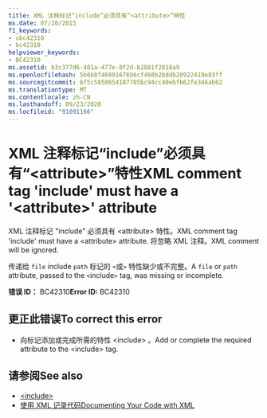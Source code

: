 ```yaml
---
title: XML 注释标记“include”必须具有“<attribute>”特性
ms.date: 07/20/2015
f1_keywords:
- vbc42310
- bc42310
helpviewer_keywords:
- BC42310
ms.assetid: b3c377d6-401a-477e-8f2d-b2881f2818a9
ms.openlocfilehash: 5b6b8f46801676b6cf468b2bddb20922419e83ff
ms.sourcegitcommit: bf5c5850654187705bc94cc40ebfb62fe346ab02
ms.translationtype: MT
ms.contentlocale: zh-CN
ms.lasthandoff: 09/23/2020
ms.locfileid: "91091166"
---
```

# <a name="xml-comment-tag-include-must-have-a-attribute-attribute"></a><span data-ttu-id="28c42-102">XML 注释标记“include”必须具有“\<attribute>”特性</span><span class="sxs-lookup"><span data-stu-id="28c42-102">XML comment tag 'include' must have a '\<attribute>' attribute</span></span>

<span data-ttu-id="28c42-103">XML 注释标记 "include" 必须具有 \<attribute> 特性。</span><span class="sxs-lookup"><span data-stu-id="28c42-103">XML comment tag 'include' must have a \<attribute> attribute.</span></span> <span data-ttu-id="28c42-104">将忽略 XML 注释。</span><span class="sxs-lookup"><span data-stu-id="28c42-104">XML comment will be ignored.</span></span>  
  
 <span data-ttu-id="28c42-105">传递给 `file` include `path` 标记的 `<`或`>` 特性缺少或不完整。</span><span class="sxs-lookup"><span data-stu-id="28c42-105">A `file` or `path` attribute, passed to the `<`include`>` tag, was missing or incomplete.</span></span>  
  
 <span data-ttu-id="28c42-106">**错误 ID：** BC42310</span><span class="sxs-lookup"><span data-stu-id="28c42-106">**Error ID:** BC42310</span></span>  
  
## <a name="to-correct-this-error"></a><span data-ttu-id="28c42-107">更正此错误</span><span class="sxs-lookup"><span data-stu-id="28c42-107">To correct this error</span></span>  
  
- <span data-ttu-id="28c42-108">向标记添加或完成所需的特性 \<include> 。</span><span class="sxs-lookup"><span data-stu-id="28c42-108">Add or complete the required attribute to the \<include> tag.</span></span>  
  
## <a name="see-also"></a><span data-ttu-id="28c42-109">请参阅</span><span class="sxs-lookup"><span data-stu-id="28c42-109">See also</span></span>

- [\<include>](../language-reference/xmldoc/include.md)
- [<span data-ttu-id="28c42-110">使用 XML 记录代码</span><span class="sxs-lookup"><span data-stu-id="28c42-110">Documenting Your Code with XML</span></span>](../programming-guide/program-structure/documenting-your-code-with-xml.md)
